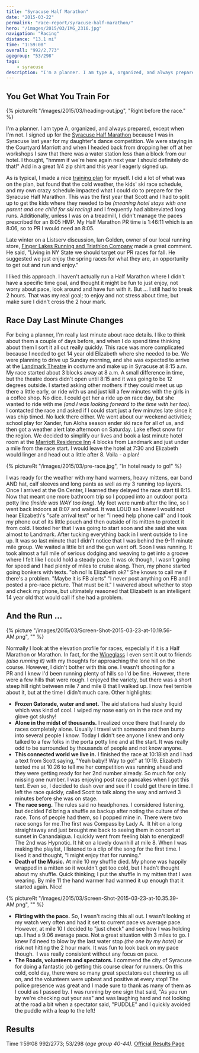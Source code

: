 ```yaml
---
title: "Syracuse Half Marathon"
date: "2015-03-22"
permalink: "race-report/syracuse-half-marathon/"
hero: "/images/2015/03/IMG_2316.jpg"
navigation: "Racing"
distance: "13.1 mi"
time: "1:59:08"
overall: "992/2,773"
agegroup: "53/298"
tags:
    - syracuse
description: "I'm a planner. I am type A, organized, and always prepared, except when I'm not. I signed up for the Syracuse Half Marathon because I was in Syracuse last year for my daughter's dance competition."
---
```


## You Get What You Train For

{% pictureRt "/images/2015/03/heading-out.jpg", "Right before the race." %}

I'm a planner. I am type A, organized, and always prepared, except when I'm not. I signed up for the [Syracuse Half Marathon](https://www.syracusehalf.com/ "Syracuse Half Marathon") because I was in Syracuse last year for my daughter's dance competition. We were staying in the Courtyard Marriott and when I headed back from dropping her off at her workshops I saw that there was a water station less than a block from our hotel. I thought, "hmmm if we're here again next year I should definitely do that!" Add in a great 1/4 zip shirt and this year I eagerly signed up.

As is typical, I made a nice [training plan](/static/pdf/Syracusehalf.pdf "Syracuse Half Marathon Training Plan") for myself. I did a lot of what was on the plan, but found that the cold weather, the kids' ski race schedule, and my own crazy schedule impacted what I could do to prepare for the Syracuse Half Marathon. This was the first year that Scott and I had to split up to get the kids where they needed to be _(meaning hotel stays with one parent and one child for ski racing)_ and I frequently had abbreviated long runs. Additionally, unless I was on a treadmill, I didn't manage the paces prescribed for an 8:05 HMP. My Half Marathon PR time is 1:46:11 which is an 8:06, so to PR I would need an 8:05.

Late winter on a Listserv discussion, Ian Golden, owner of our local running store, [Finger Lakes Running and Triathlon Company](http://www.fingerlakesrunningco.com/ "Finger Lakes Running and Triathlon Company") made a great comment. He said, "Living in NY State we should target our PR races for fall. He suggested we just enjoy the spring races for what they are, an opportunity to get out and run and enjoy."

I liked this approach. I haven't actually run a Half Marathon where I didn't have a specific time goal, and thought it might be fun to just enjoy, not worry about pace, look around and have fun with it. But ... I still had to break 2 hours. That was my real goal; to enjoy and not stress about time, but make sure I didn't cross the 2 hour mark.

## Race Day Last Minute Changes

For being a planner, I'm really last minute about race details. I like to think about them a couple of days before, and when I do spend time thinking about them I sort it all out really quickly. This race was more complicated because I needed to get 14 year old Elizabeth where she needed to be. We were planning to drive up Sunday morning, and she was expected to arrive at the [Landmark Theatre](http://landmarktheatre.org/ "Landmark Theatre") in costume and make up in Syracuse at 8:15 a.m. My race started about 3 blocks away at 8 a.m. A small difference in time, but the theatre doors didn't open until 8:15 and it was going to be 12 degrees outside. I started asking other mothers if they could meet us up there a little early, or ride with us and just kill a few minutes with the girls in a coffee shop. No dice. I could get her a ride up on race day, but she wanted to ride with me _(and I was looking forward to the time with her too)_. I contacted the race and asked if I could start just a few minutes late since it was chip timed. No luck there either. We went about our weekend activities; school play for Xander, fun Aloha season ender ski race for all of us, and then got a weather alert late afternoon on Saturday. Lake effect snow for the region. We decided to simplify our lives and book a last minute hotel room at the [Marriott Residence Inn](http://www.marriott.com/hotels/travel/syrdr-residence-inn-syracuse-downtown-at-armory-square/ "Marriott Residence Inn") 4 blocks from Landmark and just under a mile from the race start. I would leave the hotel at 7:30 and Elizabeth would linger and head out a little after 8. Voila - a plan!

{% pictureRt "/images/2015/03/pre-race.jpg", "In hotel ready to go!" %}

I was ready for the weather with my hand warmers, heavy mittens, ear band AND hat, calf sleeves and long pants as well as my 3 running top layers. Once I arrived at the On Center, I learned they delayed the race start til 8:15. Now that meant one more bathroom trip so I popped into an outdoor porta potty line _(inside was WAY too long)._ My feet were numb after the line, so I went back indoors at 8:07 and waited. It was LOUD so I knew I would not hear Elizabeth's "safe arrival text" or her "I need help phone call" and I took my phone out of its little pouch and then outside of its mitten to protect it from cold. I texted her that I was going to start soon and she said she was almost to Landmark. After tucking everything back in I went outside to line up. It was so last minute that I didn't notice that I was behind the 9-11 minute mile group. We waited a little bit and the gun went off. Soon I was running. It took almost a full mile of serious dodging and weaving to get into a groove where I felt like I could hold a steady pace. It was ok though, I wasn't going for speed and I had plenty of miles to cruise along. Then, my phone started going bonkers with texts. "oh no! Is Elizabeth ok?" She knows to call me if there's a problem. "Maybe it is FB alerts" "I never post anything on FB and I posted a pre-race picture. That must be it." I wavered about whether to stop and check my phone, but ultimately reasoned that Elizabeth is an intelligent 14 year old that would call if she had a problem.

## And the Run ...

{% picture "/images/2015/03/Screen-Shot-2015-03-23-at-10.19.56-AM.png", "" %}

Normally I look at the elevation profile for races, especially if it is a Half Marathon or Marathon. In fact, for the [Wineglass](http://www.wineglassmarathon.com/ "Wineglass Marathon") I even sent it out to friends _(also running it)_ with my thoughts for approaching the lone hill on the course. However, I didn't bother with this one. I wasn't shooting for a PR and I knew I'd been running plenty of hills so I'd be fine. However, there were a few hills that were rough. I enjoyed the variety, but there was a short steep hill right between mile 7 and mile 8 that I walked up. I now feel terrible about it, but at the time I didn't much care. Other highlights:

- ****Frozen Gatorade, water and**** **snot.** The aid stations had slushy liquid which was kind of cool. I wiped my nose early on in the race and my glove got slushy!
- **Alone in the midst of thousands.** I realized once there that I rarely do races completely alone. Usually I travel with someone and then bump into several people I know. Today I didn't see anyone I knew and only talked to a few folks in the porta potty line and at the start. It was really odd to be surrounded by thousands of people and not know anyone.
- **This connected world we live in.** I finished the race at 10:18ish and I had a text from Scott saying, "Yeah baby!! Way to go!" at 10:19. Elizabeth texted me at 10:26 to tell me her competition was running ahead and they were getting ready for her 2nd number already. So much for only missing one number. I was enjoying post race pancakes when I got this text. Even so, I decided to dash over and see if I could get there in time. I left the race quickly, called Scott to talk along the way and arrived 3 minutes before she was on stage.
- **The race song.** The rules said no headphones. I considered listening, but decided I'd bring a shuffle as backup after noting the culture of the race. Tons of people had them, so I popped mine in. There were two race songs for me.The first was Compass by Lady A.  It hit on a long straightaway and just brought me back to seeing them in concert at sunset in Canandaigua. I quickly went from feeling blah to energized! The 2nd was Hypnotic. It hit on a lovely downhill at mile 8. When I was making the playlist, I listened to a clip of the song for the first time. I liked it and thought, "I might enjoy that for running."
- **Death of the Music.** At mile 10 my shuffle died. My phone was happily wrapped in a mitten so it wouldn't get too cold, but I hadn't thought about my shuffle. Quick thinking; I put the shuffle in my mitten that I was wearing. By mile 11 the hand warmer had warmed it up enough that it started again. Nice!

{% pictureRt "/images/2015/03/Screen-Shot-2015-03-23-at-10.35.39-AM.png", "" %}

- **Flirting with the pace.** So, I wasn't racing this all out. I wasn't looking at my watch very often and had it set to current pace vs average pace. However, at mile 10 I decided to "just check" and see how I was holding up. I had a 9:06 average pace. Not a great situation with 3 miles to go. I knew I'd need to blow by the last water stop _(the one by my hotel)_ or risk not hitting the 2 hour mark. It was fun to look back on my pace though.  I was really consistent without any focus on pace.
- **The Roads, volunteers and spectators.** I commend the city of Syracuse for doing a fantastic job getting this course clear for runners. On this cold, cold day, there were so many great spectators out cheering us all on, and the volunteers were upbeat and positive at every stop! The police presence was great and I made sure to thank as many of them as I could as I passed by. I was running by one sign that said, "As you run by we're checking out your ass" and was laughing hard and not looking at the road a bit when a spectator said, "PUDDLE" and I quickly avoided the puddle with a leap to the left!

## Results

Time 1:59:08 992/2773; 53/298 (_age group 40-44)._ [Official Results Page](http://www.leonetiming.com/2015/Roads/SyracuseHalfNet.htm "Syracuse Half Marathon Results 2015")
